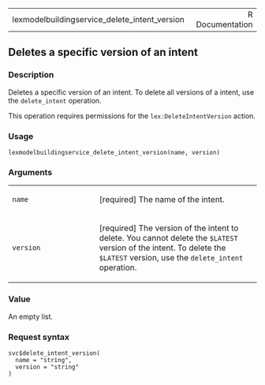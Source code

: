 <table style="width: 100%;">
<tbody>
<tr class="odd">
<td>lexmodelbuildingservice_delete_intent_version</td>
<td style="text-align: right;">R Documentation</td>
</tr>
</tbody>
</table>

## Deletes a specific version of an intent

### Description

Deletes a specific version of an intent. To delete all versions of a
intent, use the `delete_intent` operation.

This operation requires permissions for the `lex:DeleteIntentVersion`
action.

### Usage

    lexmodelbuildingservice_delete_intent_version(name, version)

### Arguments

<table>
<colgroup>
<col style="width: 35%" />
<col style="width: 65%" />
</colgroup>
<tbody>
<tr class="odd">
<td><code
id="lexmodelbuildingservice_delete_intent_version_:_name">name</code></td>
<td><p>[required] The name of the intent.</p></td>
</tr>
<tr class="even">
<td><code
id="lexmodelbuildingservice_delete_intent_version_:_version">version</code></td>
<td><p>[required] The version of the intent to delete. You cannot delete
the <code style="white-space: pre;">⁠$LATEST⁠</code> version of the
intent. To delete the <code style="white-space: pre;">⁠$LATEST⁠</code>
version, use the <code>delete_intent</code> operation.</p></td>
</tr>
</tbody>
</table>

### Value

An empty list.

### Request syntax

    svc$delete_intent_version(
      name = "string",
      version = "string"
    )
